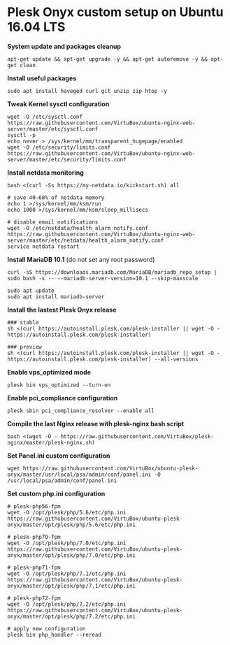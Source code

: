 # Plesk Onyx custom setup on Ubuntu 16.04 LTS

**System update and packages cleanup**

```
apt-get update && apt-get upgrade -y && apt-get autoremove -y && apt-get clean
```

**Install useful packages**
```
sudo apt install haveged curl git unzip zip htop -y
```

**Tweak Kernel sysctl configuration**
```
wget -O /etc/sysctl.conf https://raw.githubusercontent.com/VirtuBox/ubuntu-nginx-web-server/master/etc/sysctl.conf
sysctl -p
echo never > /sys/kernel/mm/transparent_hugepage/enabled
wget -O /etc/security/limits.conf https://raw.githubusercontent.com/VirtuBox/ubuntu-nginx-web-server/master/etc/security/limits.conf
```

**Install netdata monitoring**
```
bash <(curl -Ss https://my-netdata.io/kickstart.sh) all

# save 40-60% of netdata memory
echo 1 >/sys/kernel/mm/ksm/run
echo 1000 >/sys/kernel/mm/ksm/sleep_millisecs

# disable email notifications
wget -O /etc/netdata/health_alarm_notify.conf https://raw.githubusercontent.com/VirtuBox/ubuntu-nginx-web-server/master/etc/netdata/health_alarm_notify.conf
service netdata restart
```

**Install MariaDB 10.1** (do not set any root password)
```
curl -sS https://downloads.mariadb.com/MariaDB/mariadb_repo_setup |
sudo bash -s -- --mariadb-server-version=10.1 --skip-maxscale

sudo apt update
sudo apt install mariadb-server
```

**Install the lastest Plesk Onyx release**
```
### stable
sh <(curl https://autoinstall.plesk.com/plesk-installer || wget -O - https://autoinstall.plesk.com/plesk-installer)

### preview
sh <(curl https://autoinstall.plesk.com/plesk-installer || wget -O - https://autoinstall.plesk.com/plesk-installer) --all-versions
```

**Enable vps_optimized mode**
```
plesk bin vps_optimized --turn-on
```

**Enable pci_compliance configuration**
```
plesk sbin pci_compliance_resolver --enable all
```

**Compile the last Nginx release with plesk-nginx bash script**
```
bash <(wget -O - https://raw.githubusercontent.com/VirtuBox/plesk-nginx/master/plesk-nginx.sh)
```

**Set Panel.ini custom configuration**
```
wget https://raw.githubusercontent.com/VirtuBox/ubuntu-plesk-onyx/master/usr/local/psa/admin/conf/panel.ini -O /usr/local/psa/admin/conf/panel.ini
```

**Set custom php.ini configuration**
```
# plesk-php56-fpm
wget -O /opt/plesk/php/5.6/etc/php.ini https://raw.githubusercontent.com/VirtuBox/ubuntu-plesk-onyx/master/opt/plesk/php/5.6/etc/php.ini

# plesk-php70-fpm
wget -O /opt/plesk/php/7.0/etc/php.ini https://raw.githubusercontent.com/VirtuBox/ubuntu-plesk-onyx/master/opt/plesk/php/7.0/etc/php.ini

# plesk-php71-fpm
wget -O /opt/plesk/php/7.1/etc/php.ini https://raw.githubusercontent.com/VirtuBox/ubuntu-plesk-onyx/master/opt/plesk/php/7.1/etc/php.ini

# plesk-php72-fpm
wget -O /opt/plesk/php/7.2/etc/php.ini https://raw.githubusercontent.com/VirtuBox/ubuntu-plesk-onyx/master/opt/plesk/php/7.2/etc/php.ini

# apply new configuration 
plesk bin php_handler --reread
```
